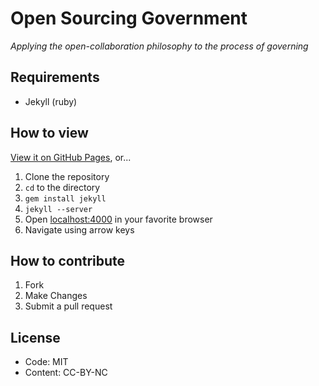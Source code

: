 # Open Sourcing Government

*Applying the open-collaboration philosophy to the process of governing*

## Requirements

* Jekyll (ruby)

## How to view

[View it on GitHub Pages](http://ben.balter.com/open-sourcing-government), or...

1. Clone the repository
2. `cd` to the directory
3. `gem install jekyll`
4. `jekyll --server`
5. Open [localhost:4000](http://localhost:4000) in your favorite browser
6. Navigate using arrow keys

## How to contribute

1. Fork
2. Make Changes
3. Submit a pull request

## License

* Code: MIT
* Content: CC-BY-NC

